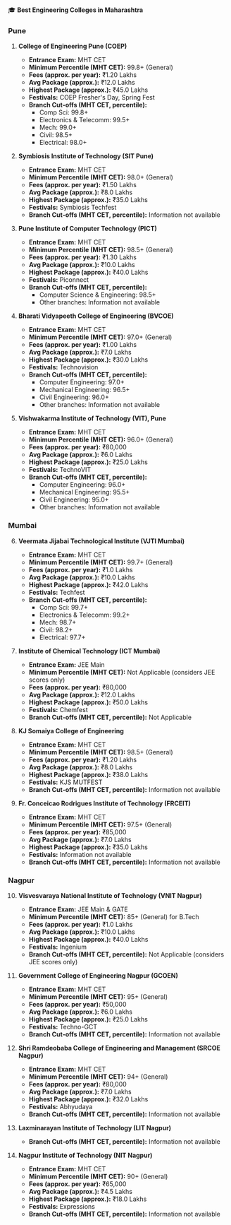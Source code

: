 🎓 **Best Engineering Colleges in Maharashtra**

### Pune
1. **College of Engineering Pune (COEP)**
   - **Entrance Exam:** MHT CET
   - **Minimum Percentile (MHT CET):** 99.8+ (General)
   - **Fees (approx. per year):** ₹1.20 Lakhs
   - **Avg Package (approx.):** ₹12.0 Lakhs
   - **Highest Package (approx.):** ₹45.0 Lakhs
   - **Festivals:** COEP Fresher's Day, Spring Fest
   - **Branch Cut-offs (MHT CET, percentile):**
     - Comp Sci: 99.8+
     - Electronics & Telecomm: 99.5+
     - Mech: 99.0+
     - Civil: 98.5+
     - Electrical: 98.0+

2. **Symbiosis Institute of Technology (SIT Pune)**
   - **Entrance Exam:** MHT CET
   - **Minimum Percentile (MHT CET):** 98.0+ (General)
   - **Fees (approx. per year):** ₹1.50 Lakhs
   - **Avg Package (approx.):** ₹8.0 Lakhs
   - **Highest Package (approx.):** ₹35.0 Lakhs
   - **Festivals:** Symbiosis Techfest
   - **Branch Cut-offs (MHT CET, percentile):** Information not available

3. **Pune Institute of Computer Technology (PICT)**
   - **Entrance Exam:** MHT CET
   - **Minimum Percentile (MHT CET):** 98.5+ (General)
   - **Fees (approx. per year):** ₹1.30 Lakhs
   - **Avg Package (approx.):** ₹10.0 Lakhs
   - **Highest Package (approx.):** ₹40.0 Lakhs
   - **Festivals:** Piconnect
   - **Branch Cut-offs (MHT CET, percentile):**
     - Computer Science & Engineering: 98.5+
     - Other branches: Information not available

4. **Bharati Vidyapeeth College of Engineering (BVCOE)**
   - **Entrance Exam:** MHT CET
   - **Minimum Percentile (MHT CET):** 97.0+ (General)
   - **Fees (approx. per year):** ₹1.00 Lakhs
   - **Avg Package (approx.):** ₹7.0 Lakhs
   - **Highest Package (approx.):** ₹30.0 Lakhs
   - **Festivals:** Technovision
   - **Branch Cut-offs (MHT CET, percentile):**
     - Computer Engineering: 97.0+
     - Mechanical Engineering: 96.5+
     - Civil Engineering: 96.0+
     - Other branches: Information not available

5. **Vishwakarma Institute of Technology (VIT), Pune**
   - **Entrance Exam:** MHT CET
   - **Minimum Percentile (MHT CET):** 96.0+ (General)
   - **Fees (approx. per year):** ₹80,000
   - **Avg Package (approx.):** ₹6.0 Lakhs
   - **Highest Package (approx.):** ₹25.0 Lakhs
   - **Festivals:** TechnoVIT
   - **Branch Cut-offs (MHT CET, percentile):**
     - Computer Engineering: 96.0+
     - Mechanical Engineering: 95.5+
     - Civil Engineering: 95.0+
     - Other branches: Information not available

### Mumbai
6. **Veermata Jijabai Technological Institute (VJTI Mumbai)**
   - **Entrance Exam:** MHT CET
   - **Minimum Percentile (MHT CET):** 99.7+ (General)
   - **Fees (approx. per year):** ₹1.0 Lakhs
   - **Avg Package (approx.):** ₹10.0 Lakhs
   - **Highest Package (approx.):** ₹42.0 Lakhs
   - **Festivals:** Techfest
   - **Branch Cut-offs (MHT CET, percentile):**
     - Comp Sci: 99.7+
     - Electronics & Telecomm: 99.2+
     - Mech: 98.7+
     - Civil: 98.2+
     - Electrical: 97.7+

7. **Institute of Chemical Technology (ICT Mumbai)**
   - **Entrance Exam:** JEE Main
   - **Minimum Percentile (MHT CET):** Not Applicable (considers JEE scores only)
   - **Fees (approx. per year):** ₹80,000
   - **Avg Package (approx.):** ₹12.0 Lakhs
   - **Highest Package (approx.):** ₹50.0 Lakhs
   - **Festivals:** Chemfest
   - **Branch Cut-offs (MHT CET, percentile):** Not Applicable

8. **KJ Somaiya College of Engineering**
   - **Entrance Exam:** MHT CET
   - **Minimum Percentile (MHT CET):** 98.5+ (General)
   - **Fees (approx. per year):** ₹1.20 Lakhs
   - **Avg Package (approx.):** ₹8.0 Lakhs
   - **Highest Package (approx.):** ₹38.0 Lakhs
   - **Festivals:** KJS MUTFEST
   - **Branch Cut-offs (MHT CET, percentile):** Information not available

9. **Fr. Conceicao Rodrigues Institute of Technology (FRCEIT)**
   - **Entrance Exam:** MHT CET
   - **Minimum Percentile (MHT CET):** 97.5+ (General)
   - **Fees (approx. per year):** ₹85,000
   - **Avg Package (approx.):** ₹7.0 Lakhs
   - **Highest Package (approx.):** ₹35.0 Lakhs
   - **Festivals:** Information not available
   - **Branch Cut-offs (MHT CET, percentile):** Information not available

### Nagpur
10. **Visvesvaraya National Institute of Technology (VNIT Nagpur)**
    - **Entrance Exam:** JEE Main & GATE
    - **Minimum Percentile (MHT CET):** 85+ (General) for B.Tech
    - **Fees (approx. per year):** ₹1.0 Lakhs
    - **Avg Package (approx.):** ₹10.0 Lakhs
    - **Highest Package (approx.):** ₹40.0 Lakhs
    - **Festivals:** Ingenium
    - **Branch Cut-offs (MHT CET, percentile):** Not Applicable (considers JEE scores only)

11. **Government College of Engineering Nagpur (GCOEN)**
    - **Entrance Exam:** MHT CET
    - **Minimum Percentile (MHT CET):** 95+ (General)
    - **Fees (approx. per year):** ₹50,000
    - **Avg Package (approx.):** ₹6.0 Lakhs
    - **Highest Package (approx.):** ₹25.0 Lakhs
    - **Festivals:** Techno-GCT
    - **Branch Cut-offs (MHT CET, percentile):** Information not available

12. **Shri Ramdeobaba College of Engineering and Management (SRCOE Nagpur)**
    - **Entrance Exam:** MHT CET
    - **Minimum Percentile (MHT CET):** 94+ (General)
    - **Fees (approx. per year):** ₹80,000
    - **Avg Package (approx.):** ₹7.0 Lakhs
    - **Highest Package (approx.):** ₹32.0 Lakhs
    - **Festivals:** Abhyudaya
    - **Branch Cut-offs (MHT CET, percentile):** Information not available

13. **Laxminarayan Institute of Technology (LIT Nagpur)**
    - **Branch Cut-offs (MHT CET, percentile):** Information not available

14. **Nagpur Institute of Technology (NIT Nagpur)**
    - **Entrance Exam:** MHT CET
    - **Minimum Percentile (MHT CET):** 90+ (General)
    - **Fees (approx. per year):** ₹65,000
    - **Avg Package (approx.):** ₹4.5 Lakhs
    - **Highest Package (approx.):** ₹18.0 Lakhs
    - **Festivals:** Expressions
    - **Branch Cut-offs (MHT CET, percentile):** Information not available
